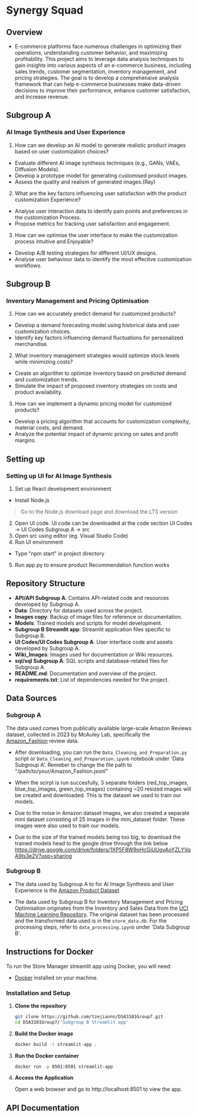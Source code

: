 # Synergy Squad
## Overview
- E-commerce platforms face numerous challenges in optimizing their operations, understanding
customer behavior, and maximizing profitability. This project aims to leverage data analysis
techniques to gain insights into various aspects of an e-commerce business, including sales
trends, customer segmentation, inventory management, and pricing strategies. The goal is to develop a comprehensive analysis framework that can help e-commerce
businesses make data-driven decisions to improve their performance, enhance customer
satisfaction, and increase revenue.

## Subgroup A
### **AI Image Synthesis and User Experience**

1. How can we develop an AI model to generate realistic product images based on user customization choices?
- Evaluate different AI image synthesis techniques (e.g., GANs, VAEs, Diffusion Models).
- Develop a prototype model for generating customised product images.
- Assess the quality and realism of generated images.(Ray)

2. What are the key factors influencing user satisfaction with the product customization Experience?
- Analyse user interaction data to identify pain points and preferences in the customization Process. 
- Propose metrics for tracking user satisfaction and engagement. 

3. How can we optimise the user interface to make the customization process intuitive and Enjoyable?
- Develop A/B testing strategies for different UI/UX designs.
- Analyse user behaviour data to identify the most effective customization workflows.

## Subgroup B
### **Inventory Management and Pricing Optimisation**

1. How can we accurately predict demand for customized products? 
- Develop a demand forecasting model using historical data and user customization choices. 
- Identify key factors influencing demand fluctuations for personalized merchandise.

2. What inventory management strategies would optimize stock levels while minimizing costs?
- Create an algorithm to optimize inventory based on predicted demand and customization
trends.
- Simulate the impact of proposed inventory strategies on costs and product availability.

3. How can we implement a dynamic pricing model for customized products?
- Develop a pricing algorithm that accounts for customization complexity, material costs, and
 demand.
- Analyze the potential impact of dynamic pricing on sales and profit margins.

## Setting up
### Setting up UI for AI Image Synthesis
1. Set up React development environment
* Install Node.js
> Go to the Node.js download page and download the LTS version
2. Open UI code. UI code can be downloaded at the code section UI Codes -> UI Codes Subgroup A -> src
3. Open src using editor (eg. Visual Studio Code)
4. Run UI environment
* Type "npm start" in project directory
5. Run app.py to ensure product Recommendation function works

## Repository Structure
- **API/API Subgroup A**: Contains API-related code and resources developed by Subgroup A.
- **Data**: Directory for datasets used across the project. 
- **Images copy**: Backup of image files for reference or documentation.
- **Models**: Trained models and scripts for model development.
- **Subgroup B Streamlit app**: Streamlit application files specific to Subgroup B.
- **UI Codes/UI Codes Subgroup A**: User interface code and assets developed by Subgroup A.
- **Wiki_Images**: Images used for documentation or Wiki resources.
- **sql/sql Subgroup A**: SQL scripts and database-related files for Subgroup A.
- **README.md**: Documentation and overview of the project.
- **requirements.txt**: List of dependencies needed for the project.

## Data Sources
### Subgroup A

The data used comes from publically available large-scale Amazon Reviews dataset, collected in 2023 by McAuley Lab, specifically the [Amazon_Fashion](https://datarepo.eng.ucsd.edu/mcauley_group/data/amazon_2023/raw/review_categories/Amazon_Fashion.jsonl.gz) review data. 

- After downloading, you can run the `Data_Cleaning_and_Preparation.py` script or `Data_Cleaning_and_Preparation.ipynb` notebook under 'Data Subgroup A'. Remeber to change the file path to "/path/to/your/Amazon_Fashion.jsonl"

- When the scirpt is run succesfully, 3 separate folders 
(red_top_images, blue_top_images, green_top_images) containing ~20 resized images will be created and downloaded. This is the dataset we used to train our models.

- Due to the noise in Amazon dataset images, we also created a separate mini dataset consisting of 25 images in the mini_dataset folder. These images were also used to train our models. 

- Due to the size of the trained models being too big, to download the trained models head to the google drive through the link below
https://drive.google.com/drive/folders/1XP5F8W9oHcGiUUgvAoYZLYVqA9ls3e2V?usp=sharing

### Subgroup B
- The data used by Subgroup A to for AI Image Synthesis and User Experience is the [Amazon Product Dataset](https://jmcauley.ucsd.edu/data/amazon/)

- The data used by Subgroup B for Inventory Management and Pricing Optimisation originates from the Inventory and Sales Data from the [UCI Machine Learning Repository](https://archive.ics.uci.edu/ml/datasets/Online+Retail+II). The original dataset has been processed and the transformed data used is in the `store_data.db`. For the processing steps, refer to `data_processing.ipynb` under 'Data Subgroup B'.

## Instructions for Docker
To run the Store Manager streamlit app using Docker, you will need:
- [Docker](https://www.docker.com/products/docker-desktop) installed on your machine.

### Installation and Setup
1. **Clone the repository**
   ```sh
   git clone https://github.com/tzejiannn/DSA3101Group7.git
   cd DSA3101Group7/'Subgroup B Streamlit app'
   ```
2. **Build the Docker image**
   ```sh
   docker build -t streamlit-app .
   ```
3. **Run the Docker container**
   ```sh
   docker run -p 8501:8501 streamlit-app
   ```
4. **Access the Application**

   Open a web browser and go to http://localhost:8501 to view the app.


## API Documentation
